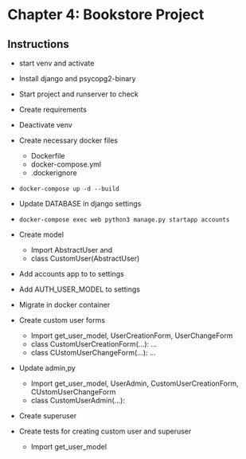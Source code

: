 # Chapter 4: Bookstore Project

## Instructions

- start venv and activate
- Install django and psycopg2-binary
- Start project and runserver to check
- Create requirements
- Deactivate venv
- Create necessary docker files
  - Dockerfile
  - docker-compose.yml
  - .dockerignore
- `docker-compose up -d --build`
- Update DATABASE in django settings
- `docker-compose exec web python3 manage.py startapp accounts`
- Create model

  - Import AbstractUser and
  - class CustomUser(AbstractUser)

- Add accounts app to to settings
- Add AUTH_USER_MODEL to settings
- Migrate in docker container
- Create custom user forms

  - Import get_user_model, UserCreationForm, UserChangeForm
  - class CustomUserCreationForm(...): ...
  - class CUstomUserChangeForm(...): ...

- Update admin,py

  - Import get_user_model, UserAdmin, CustomUserCreationForm, CUstomUserChangeForm
  - class CustomUserAdmin(...):

- Create superuser

- Create tests for creating custom user and superuser
  - Import get_user_model

